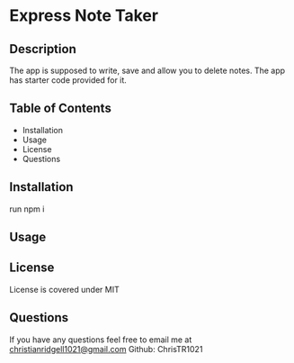 # Express Note Taker

## Description

The app is supposed to write, save and allow you to delete notes. The app has starter code provided for it.

## Table of Contents
- Installation
- Usage
- License
- Questions

## Installation
run npm i 

## Usage 


## License
License is covered under MIT

## Questions 
If you have any questions feel free to email me at christianridgell1021@gmail.com Github: ChrisTR1021
